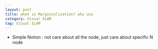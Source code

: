 ```yaml
---
layout: post
title: what is Marginzalization? why use
category: Visual SLAM
tag: Visual SLAM
---
```


- Simple Notion : not care about all the node, just care about specific N node
